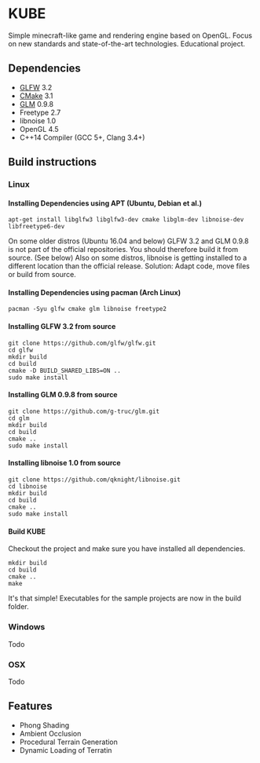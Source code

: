 # KUBE
Simple minecraft-like game and rendering engine based on OpenGL. Focus on new standards and state-of-the-art technologies. Educational project.

## Dependencies
* [GLFW](http://www.glfw.org) 3.2
* [CMake](https://cmake.org) 3.1
* [GLM](http://glm.g-truc.net) 0.9.8
* Freetype 2.7
* libnoise 1.0
* OpenGL 4.5
* C++14 Compiler (GCC 5+, Clang 3.4+)

## Build instructions
### Linux
#### Installing Dependencies using APT (Ubuntu, Debian et al.)
```
apt-get install libglfw3 libglfw3-dev cmake libglm-dev libnoise-dev libfreetype6-dev
```
On some older distros (Ubuntu 16.04 and below) GLFW 3.2 and GLM 0.9.8 is not part of the official repositories. You should therefore build it from source. (See below)
Also on some distros, libnoise is getting installed to a different location than the official release. Solution: Adapt code, move files or build from source.

#### Installing Dependencies using pacman (Arch Linux)
```
pacman -Syu glfw cmake glm libnoise freetype2
```

#### Installing GLFW 3.2 from source
```
git clone https://github.com/glfw/glfw.git
cd glfw
mkdir build
cd build
cmake -D BUILD_SHARED_LIBS=ON ..
sudo make install
```

#### Installing GLM 0.9.8 from source
```
git clone https://github.com/g-truc/glm.git
cd glm
mkdir build
cd build
cmake ..
sudo make install
```

#### Installing libnoise 1.0 from source
```
git clone https://github.com/qknight/libnoise.git
cd libnoise
mkdir build
cd build
cmake ..
sudo make install
```

#### Build KUBE
Checkout the project and make sure you have installed all dependencies.

```
mkdir build
cd build
cmake ..
make
```

It's that simple! Executables for the sample projects are now in the build folder.

### Windows
Todo
### OSX
Todo

## Features
* Phong Shading
* Ambient Occlusion
* Procedural Terrain Generation
* Dynamic Loading of Terratin
